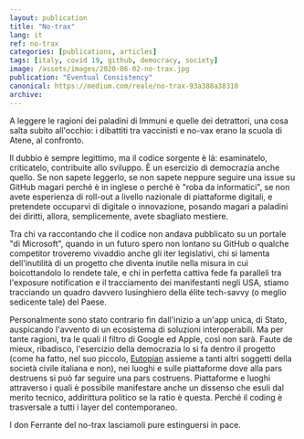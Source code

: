 ```yaml
---
layout: publication
title: "No-trax"
lang: it
ref: no-trax
categories: [publications, articles]
tags: [italy, covid 19, github, democracy, society]
image: /assets/images/2020-06-02-no-trax.jpg
publication: "Eventual Consistency"
canonical: https://medium.com/reale/no-trax-93a388a38310
archive:
---
```


A leggere le ragioni dei paladini di Immuni e quelle dei detrattori, una cosa salta subito all'occhio: i dibattiti tra vaccinisti e no-vax erano la scuola di Atene, al confronto.

Il dubbio è sempre legittimo, ma il codice sorgente è là: esaminatelo, criticatelo, contribuite allo sviluppo. È un esercizio di democrazia anche quello. Se non sapete leggerlo, se non sapete neppure seguire una issue su GitHub magari perché è in inglese o perché è "roba da informatici", se non avete esperienza di roll-out a livello nazionale di piattaforme digitali, e pretendete occuparvi di digitale o innovazione, posando magari a paladini dei diritti, allora, semplicemente, avete sbagliato mestiere.

Tra chi va raccontando che il codice non andava pubblicato su un portale "di Microsoft", quando in un futuro spero non lontano su GitHub o qualche competitor troveremo vivaddio anche gli iter legislativi, chi si lamenta dell'inutilità di un progetto che diventa inutile nella misura in cui boicottandolo lo rendete tale, e chi in perfetta cattiva fede fa paralleli tra l'exposure notification e il tracciamento dei manifestanti negli USA, stiamo tracciando un quadro davvero lusinghiero della élite tech-savvy (o meglio sedicente tale) del Paese.

Personalmente sono stato contrario fin dall'inizio a un'app unica, di Stato, auspicando l'avvento di un ecosistema di soluzioni interoperabili. Ma per tante ragioni, tra le quali il filtro di Google ed Apple, così non sarà. Faute de mieux, ribadisco, l'esercizio della democrazia lo si fa dentro il progetto (come ha fatto, nel suo piccolo, [Eutopian](https://eutopian.eu/) assieme a tanti altri soggetti della società civile italiana e non), nei luoghi e sulle piattaforme dove alla pars destruens si può far seguire una pars costruens. Piattaforme e luoghi attraverso i quali è possibile manifestare anche un dissenso che esuli dal merito tecnico, addirittura politico se la ratio è questa. Perché il coding è trasversale a tutti i layer del contemporaneo.

I don Ferrante del no-trax lasciamoli pure estinguersi in pace.
